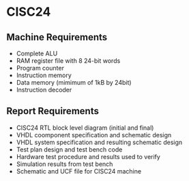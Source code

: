 # CISC24

## Machine Requirements
- Complete ALU
- RAM register file with 8 24-bit words
- Program counter
- Instruction memory
- Data memory (mimimum of 1kB by 24bit)
- Instruction decoder

## Report Requirements
- CISC24 RTL block level diagram (initial and final)
- VHDL coomponent specification and schematic design
- VHDL system specification and resulting schematic design
- Test plan design and test bench code
- Hardware test procedure and results used to verify
- Simulation results from test bench
- Schematic and UCF file for CISC24 machine
